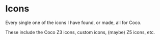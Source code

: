 # Icons

Every single one of the icons I have found, or made, all for Coco.

These include the Coco Z3 icons, custom icons, (maybe) Z5 icons, etc.
